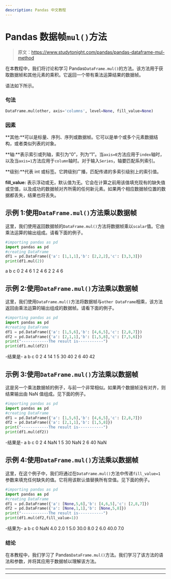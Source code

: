 ```yaml
---
description: Pandas 中文教程
---
```


# Pandas 数据帧`mul()`方法

> 原文：<https://www.studytonight.com/pandas/pandas-dataframe-mul-method>

在本教程中，我们将讨论和学习 Pandas`DataFrame.mul()`的方法。该方法用于获取数据帧和其他元素的乘积。它返回一个带有乘法运算结果的数据帧。

语法如下所示。

### 句法

```py
DataFrame.mul(other, axis='columns', level=None, fill_value=None)
```

### 因素

**其他:**可以是标量、序列、序列或数据帧。它可以是单个或多个元素数据结构，或者类似列表的对象。

**轴:**表示索引或列轴，索引为“0”，列为“1”。当`axis=0`方法应用于`index`轴时，以及当`axis=1`方法应用于`column`轴时。对于输入`Series`，轴要匹配系列索引。

**级别:**代表 int 或标签。它跨级别广播，匹配传递的多索引级别上的索引值。

**fill_value:** 表示浮动或无，默认值为无。它会在计算之前用该值填充现有的缺失值或空值，以及成功的数据帧对齐所需的任何新元素。如果两个相应数据帧位置的数据都丢失，结果也将丢失。

## 示例 1:使用`DataFrame.mul()`方法乘以数据帧

这里，我们使用返回数据帧的`DataFrame.mul()`方法将数据帧乘以`scalar`值。它由乘法运算的输出组成。请看下面的例子。

```py
#importing pandas as pd
import pandas as pd
#creating DataFrame
df1 = pd.DataFrame({'a': [1,1,1],'b': [2,2,2],'c': [3,3,3]})
print(df1.mul(2))
```

a b c
0 2 4 6
1 2 4 6
2 2 4 6

## 示例 2:使用`DataFrame.mul()`方法乘以数据帧

这里，我们使用`DataFrame.mul()`方法将数据帧与`other DataFrame`相乘，该方法返回由乘法运算的输出组成的数据帧。请看下面的例子。

```py
#importing pandas as pd
import pandas as pd
#creating DataFrame
df1 = pd.DataFrame({'a': [1,5,6],'b': [4,6,5],'c': [2,8,7]})
df2 = pd.DataFrame({'a': [2,1,1],'b': [1,5,8],'c': [7,5,6]})
print("------------The result is-----------")
print(df1.mul(df2))
```

-结果是-
a b c
0 2 4 14
1 5 30 40
2 6 40 42

## 示例 3:使用`DataFrame.mul()`方法乘以数据帧

这是另一个乘法数据帧的例子，与前一个非常相似。如果两个数据帧没有对齐，则结果输出由 NaN 值组成。见下面的例子。

```py
#importing pandas as pd
import pandas as pd
#creating DataFrame
df1 = pd.DataFrame({'a': [1,5,6],'b': [4,6,5],'c': [2,8,7]})
df2 = pd.DataFrame({'a': [2,1,1],'b': [1,5,8]})
print("------------The result is-----------")
print(df1.mul(df2))
```

-结果是-
a b c
0 2 4 NaN
1 5 30 NaN
2 6 40 NaN

## 示例 4:使用`DataFrame.mul()`方法乘以数据帧

这里，在这个例子中，我们将通过在`DataFrame.mul()`方法中传递`fill_value=1` 参数来填充任何缺失的值。它将用该默认值替换所有空值。见下面的例子。

```py
#importing pandas as pd
import pandas as pd
#creating DataFrame
df1 = pd.DataFrame({'a': [None,5,6],'b': [4,6,5],'c': [2,8,7]})
df2 = pd.DataFrame({'a': [None,1,1],'b': [None,5,8]})
print("------------The result is-----------")
print(df1.mul(df2,fill_value=1))
```

-结果为-
a b c
0 NaN 4.0 2.0
1 5.0 30.0 8.0
2 6.0 40.0 7.0

### 结论

在本教程中，我们学习了 Pandas`DataFrame.mul()`方法。我们学习了该方法的语法和参数，并将其应用于数据帧以理解该方法。

* * *

* * *